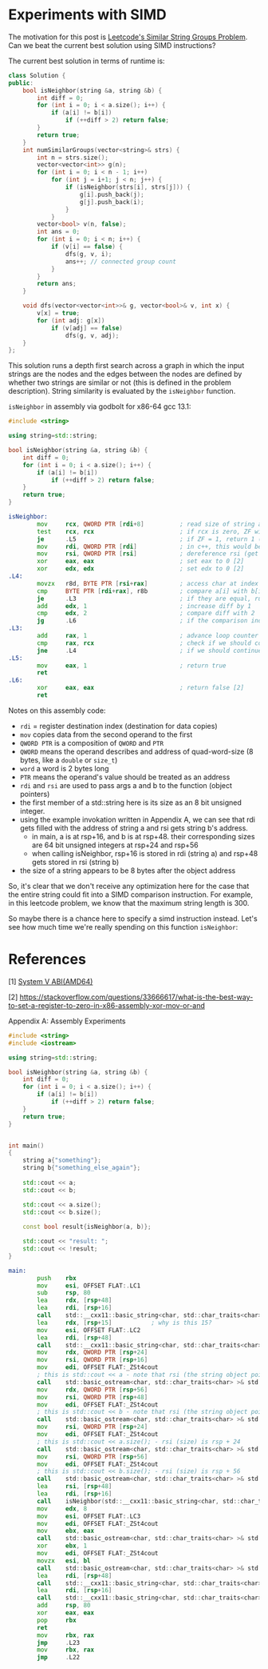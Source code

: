 # Experiments with SIMD 

The motivation for this post is [Leetcode's Similar String Groups Problem](https://leetcode.com/problems/similar-string-groups/description/). Can we beat the current best solution using SIMD instructions?

The current best solution in terms of runtime is:

```c++
class Solution {
public:
    bool isNeighbor(string &a, string &b) {
        int diff = 0;
        for (int i = 0; i < a.size(); i++) {
            if (a[i] != b[i])
                if (++diff > 2) return false;
        }
        return true;
    }
    int numSimilarGroups(vector<string>& strs) {
        int n = strs.size();
        vector<vector<int>> g(n);
        for (int i = 0; i < n - 1; i++)
            for (int j = i+1; j < n; j++) {
                if (isNeighbor(strs[i], strs[j])) {
                    g[i].push_back(j);
                    g[j].push_back(i);
                }
            }
        vector<bool> v(n, false);
        int ans = 0;
        for (int i = 0; i < n; i++) {
            if (v[i] == false) {
                dfs(g, v, i);
                ans++; // connected group count
            }
        }
        return ans;
    }

    void dfs(vector<vector<int>>& g, vector<bool>& v, int x) {
        v[x] = true;
        for (int adj: g[x])
            if (v[adj] == false)
                dfs(g, v, adj);
    } 
};
```

This solution runs a depth first search across a graph in which the input strings are the nodes and the edges between the nodes are defined by whether two strings are similar or not (this is defined in the problem description). String similarity is evaluated by the `isNeighbor` function.

`isNeighbor` in assembly via godbolt for x86-64 gcc 13.1:

```c++
#include <string>

using string=std::string;

bool isNeighbor(string &a, string &b) {
    int diff = 0;
    for (int i = 0; i < a.size(); i++) {
        if (a[i] != b[i])
            if (++diff > 2) return false;
    }
    return true;
}
```

```asm
isNeighbor:
        mov     rcx, QWORD PTR [rdi+8]          ; read size of string a into rcx
        test    rcx, rcx                        ; if rcx is zero, ZF will be set to 1
        je      .L5                             ; if ZF = 1, return 1 (using .L5)
        mov     rdi, QWORD PTR [rdi]            ; in c++, this would be rdi = *rdi; (64 bit pointer is dereferenced here) (get underlying char* for string a)
        mov     rsi, QWORD PTR [rsi]            ; dereference rsi (get underlying char* for string b)
        xor     eax, eax                        ; set eax to 0 [2]
        xor     edx, edx                        ; set edx to 0 [2]
.L4:
        movzx   r8d, BYTE PTR [rsi+rax]         ; access char at index i (rax) from string b - note that rax is initially 0
        cmp     BYTE PTR [rdi+rax], r8b         ; compare a[i] with b[i]
        je      .L3                             ; if they are equal, run L3
        add     edx, 1                          ; increase diff by 1
        cmp     edx, 2                          ; compare diff with 2
        jg      .L6                             ; if the comparison indicated "greater" (i.e. diff > 2), go to L6, otherwise continue with L3
.L3:
        add     rax, 1                          ; advance loop counter (i++)
        cmp     rax, rcx                        ; check if we should continue iterating or not
        jne     .L4                             ; if we should continue, execute L4 again, otherwise go to L5
.L5:
        mov     eax, 1                          ; return true
        ret
.L6:
        xor     eax, eax                        ; return false [2]
        ret
```

Notes on this assembly code:

- `rdi` = register destination index (destination for data copies)
- `mov` copies data from the second operand to the first
- `QWORD PTR` is a composition of `QWORD` and `PTR`
- `QWORD` means the operand describes and address of quad-word-size (8 bytes, like a `double` or `size_t`)
- `word` a word is 2 bytes long
- `PTR` means the operand's value should be treated as an address
- `rdi` and `rsi` are used to pass args a and b to the function (object pointers)
- the first member of a std::string here is its size as an 8 bit unsigned integer.
- using the example invokation written in Appendix A, we can see that rdi gets filled with the address of string a and rsi gets string b's address.
  - in main, a is at rsp+16, and b is at rsp+48. their corresponding sizes are 64 bit unsigned integers at rsp+24 and rsp+56
  - when calling isNeighbor, rsp+16 is stored in rdi (string a) and rsp+48 gets stored in rsi (string b)
- the size of a string appears to be 8 bytes after the object address

So, it's clear that we don't receive any optimization here for the case that the entire string could fit into a SIMD comparison instruction. For example, in this leetcode problem, we know that the maximum string length is 300.

So maybe there is a chance here to specify a simd instruction instead. Let's see how much time we're really spending on this function `isNeighbor`:



# References

[1] [System V ABI(AMD64)](https://github.com/hjl-tools/x86-psABI/wiki/x86-64-psABI-1.0.pdf)

[2] https://stackoverflow.com/questions/33666617/what-is-the-best-way-to-set-a-register-to-zero-in-x86-assembly-xor-mov-or-and

Appendix A: Assembly Experiments

```c++
#include <string>
#include <iostream>

using string=std::string;

bool isNeighbor(string &a, string &b) {
    int diff = 0;
    for (int i = 0; i < a.size(); i++) {
        if (a[i] != b[i])
            if (++diff > 2) return false;
    }
    return true;
}


int main()
{
    string a{"something"};
    string b{"something_else_again"};
    
    std::cout << a;
    std::cout << b;

    std::cout << a.size();
    std::cout << b.size();
    
    const bool result{isNeighbor(a, b)};

    std::cout << "result: ";
    std::cout << !result;
}
```

```asm
main:
        push    rbx
        mov     esi, OFFSET FLAT:.LC1
        sub     rsp, 80
        lea     rdx, [rsp+48]
        lea     rdi, [rsp+16]
        call    std::__cxx11::basic_string<char, std::char_traits<char>, std::allocator<char> >::basic_string<std::allocator<char> >(char const*, std::allocator<char> const&)
        lea     rdx, [rsp+15]           ; why is this 15?
        mov     esi, OFFSET FLAT:.LC2
        lea     rdi, [rsp+48]
        call    std::__cxx11::basic_string<char, std::char_traits<char>, std::allocator<char> >::basic_string<std::allocator<char> >(char const*, std::allocator<char> const&)
        mov     rdx, QWORD PTR [rsp+24]
        mov     rsi, QWORD PTR [rsp+16]
        mov     edi, OFFSET FLAT:_ZSt4cout
        ; this is std::cout << a - note that rsi (the string object pointer) is rsp+16, and rdx (its size) is rsp+24
        call    std::basic_ostream<char, std::char_traits<char> >& std::__ostream_insert<char, std::char_traits<char> >(std::basic_ostream<char, std::char_traits<char> >&, char const*, long)
        mov     rdx, QWORD PTR [rsp+56]
        mov     rsi, QWORD PTR [rsp+48]
        mov     edi, OFFSET FLAT:_ZSt4cout
        ; this is std::cout << b - note that rsi (the string object pointer) is rsp+48, and rdx (its size) is rsp+56
        call    std::basic_ostream<char, std::char_traits<char> >& std::__ostream_insert<char, std::char_traits<char> >(std::basic_ostream<char, std::char_traits<char> >&, char const*, long)
        mov     rsi, QWORD PTR [rsp+24]
        mov     edi, OFFSET FLAT:_ZSt4cout
        ; this is std::cout << a.size(); - rsi (size) is rsp + 24
        call    std::basic_ostream<char, std::char_traits<char> >& std::basic_ostream<char, std::char_traits<char> >::_M_insert<unsigned long>(unsigned long)
        mov     rsi, QWORD PTR [rsp+56]
        mov     edi, OFFSET FLAT:_ZSt4cout
        ; this is std::cout << b.size(); - rsi (size) is rsp + 56
        call    std::basic_ostream<char, std::char_traits<char> >& std::basic_ostream<char, std::char_traits<char> >::_M_insert<unsigned long>(unsigned long)
        lea     rsi, [rsp+48]
        lea     rdi, [rsp+16]
        call    isNeighbor(std::__cxx11::basic_string<char, std::char_traits<char>, std::allocator<char> >&, std::__cxx11::basic_string<char, std::char_traits<char>, std::allocator<char> >&)
        mov     edx, 8
        mov     esi, OFFSET FLAT:.LC3
        mov     edi, OFFSET FLAT:_ZSt4cout
        mov     ebx, eax
        call    std::basic_ostream<char, std::char_traits<char> >& std::__ostream_insert<char, std::char_traits<char> >(std::basic_ostream<char, std::char_traits<char> >&, char const*, long)
        xor     ebx, 1
        mov     edi, OFFSET FLAT:_ZSt4cout
        movzx   esi, bl
        call    std::basic_ostream<char, std::char_traits<char> >& std::basic_ostream<char, std::char_traits<char> >::_M_insert<bool>(bool)
        lea     rdi, [rsp+48]
        call    std::__cxx11::basic_string<char, std::char_traits<char>, std::allocator<char> >::_M_dispose()
        lea     rdi, [rsp+16]
        call    std::__cxx11::basic_string<char, std::char_traits<char>, std::allocator<char> >::_M_dispose()
        add     rsp, 80
        xor     eax, eax
        pop     rbx
        ret
        mov     rbx, rax
        jmp     .L23
        mov     rbx, rax
        jmp     .L22
```
